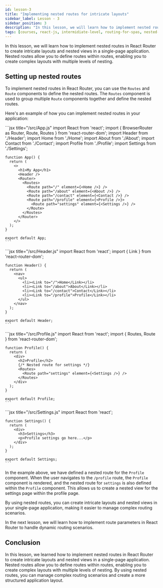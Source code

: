 ```yaml
---
id: lesson-3
title: "Implementing nested routes for intricate layouts"
sidebar_label: Lesson - 3
sidebar_position: 3
description: "In this lesson, we will learn how to implement nested routes in React Router to create intricate layouts and nested views in a single-page application."
tags: [courses, react-js, intermidiate-level, routing-for-spas, nested-routes, react-router]
---
```


In this lesson, we will learn how to implement nested routes in React Router to create intricate layouts and nested views in a single-page application. Nested routes allow you to define routes within routes, enabling you to create complex layouts with multiple levels of nesting.

## Setting up nested routes

To implement nested routes in React Router, you can use the `Routes` and `Route` components to define the nested routes. The `Routes` component is used to group multiple `Route` components together and define the nested routes.

Here's an example of how you can implement nested routes in your application:

<Tabs>
  <TabItem value="app" label="App.js">
    ```jsx title="/src/App.js"
    import React from 'react';
    import { BrowserRouter as Router, Route, Routes } from 'react-router-dom';
    import Header from './Header';
    import Home from './Home';
    import About from './About';
    import Contact from './Contact';
    import Profile from './Profile';
    import Settings from './Settings';

    function App() {
      return (
        <>
          <h1>My App</h1>
          <Header />
          <Router>
            <Routes>
              <Route path="/" element={<Home />} />
              <Route path="/about" element={<About />} />
              <Route path="/contact" element={<Contact />} />
              <Route path="/profile" element={<Profile />}>
                <Route path="settings" element={<Settings />} />
              </Route>
            </Routes>
          </Router>
        </>
      );
    }

    export default App;
    ```
  </TabItem>
  <TabItem value="header" label="Header.js">
    ```jsx title="/src/Header.js"
    import React from 'react';
    import { Link } from 'react-router-dom';

    function Header() {
      return (
        <nav>
          <ul>
            <li><Link to="/">Home</Link></li>
            <li><Link to="/about">About</Link></li>
            <li><Link to="/contact">Contact</Link></li>
            <li><Link to="/profile">Profile</Link></li>
          </ul>
        </nav>
      );
    }

    export default Header;
    ```
  </TabItem>
  <TabItem value="profile" label="Profile.js">
    ```jsx title="/src/Profile.js"
    import React from 'react';
    import { Routes, Route } from 'react-router-dom';

    function Profile() {
      return (
        <div>
          <h2>Profile</h2>
          {/* Nested route for settings */}
          <Routes>
            <Route path="settings" element={<Settings />} />
          </Routes>
        </div>
      );
    }

    export default Profile;
    ```
  </TabItem>
  <TabItem value="settings" label="Settings.js">
    ```jsx title="/src/Settings.js"
    import React from 'react';

    function Settings() {
      return (
        <div>
          <h3>Settings</h3>
          <p>Profile settings go here...</p>
        </div>
      );
    }

    export default Settings;
    ```
  </TabItem>
</Tabs>


In the example above, we have defined a nested route for the `Profile` component. When the user navigates to the `/profile` route, the `Profile` component is rendered, and the nested route for `settings` is also defined within the `Profile` component. This allows us to create a nested view for the settings page within the profile page.

By using nested routes, you can create intricate layouts and nested views in your single-page application, making it easier to manage complex routing scenarios.

In the next lesson, we will learn how to implement route parameters in React Router to handle dynamic routing scenarios.


## Conclusion

In this lesson, we learned how to implement nested routes in React Router to create intricate layouts and nested views in a single-page application. Nested routes allow you to define routes within routes, enabling you to create complex layouts with multiple levels of nesting. By using nested routes, you can manage complex routing scenarios and create a more structured application layout.